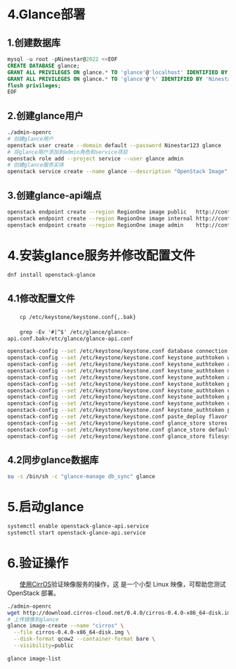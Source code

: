 # 4.Glance部署

## 1.创建数据库

```sql
mysql -u root -pNinestar@2022 <<EOF
CREATE DATABASE glance;
GRANT ALL PRIVILEGES ON glance.* TO 'glance'@'localhost' IDENTIFIED BY 'Ninestar@2022';
GRANT ALL PRIVILEGES ON glance.* TO 'glance'@'%' IDENTIFIED BY 'Ninestar@2022';
flush privileges;
EOF
```

## 2.创建glance用户

```bash
./admin-openrc
# 创建glance用户
openstack user create --domain default --password Ninestar123 glance
# 将glance用户添加到admin角色和service项目
openstack role add --project service --user glance admin
# 创建glance服务实体
openstack service create --name glance --description "OpenStack Image" image

```

## 3.创建glance-api端点

```bash
openstack endpoint create --region RegionOne image public   http://controller:9292
openstack endpoint create --region RegionOne image internal http://controller:9292
openstack endpoint create --region RegionOne image admin    http://controller:9292

```

# 4.安装glance服务并修改配置文件

```bash
dnf install openstack-glance
```

## 4.1修改配置文件

　　`cp /etc/keystone/keystone.conf{,.bak}`

　　`grep -Ev '#|^$' /etc/glance/glance-api.conf.bak>/etc/glance/glance-api.conf`

```bash
openstack-config --set /etc/keystone/keystone.conf database connection mysql+pymysql://glance:Ninestar@2022@controller/glance
openstack-config --set /etc/keystone/keystone.conf keystone_authtoken www_authenticate_uri http://controller:5000
openstack-config --set /etc/keystone/keystone.conf keystone_authtoken auth_url http://controller:5000
openstack-config --set /etc/keystone/keystone.conf keystone_authtoken memcached_servers controller:11211
openstack-config --set /etc/keystone/keystone.conf keystone_authtoken auth_type password
openstack-config --set /etc/keystone/keystone.conf keystone_authtoken project_domain_name Default
openstack-config --set /etc/keystone/keystone.conf keystone_authtoken user_domain_name Default
openstack-config --set /etc/keystone/keystone.conf keystone_authtoken project_name service
openstack-config --set /etc/keystone/keystone.conf keystone_authtoken username glance
openstack-config --set /etc/keystone/keystone.conf keystone_authtoken password Ninestar123
openstack-config --set /etc/keystone/keystone.conf paste_deploy flavor keystone
openstack-config --set /etc/keystone/keystone.conf glance_store stores file,http
openstack-config --set /etc/keystone/keystone.conf glance_store default_store file
openstack-config --set /etc/keystone/keystone.conf glance_store filesystem_store_datadir /var/lib/glance/images/

```

## 4.2同步glance数据库

```bash
su -s /bin/sh -c "glance-manage db_sync" glance

```

# 5.启动glance

```bash
systemctl enable openstack-glance-api.service
systemctl start openstack-glance-api.service

```

# 6.验证操作

　　[使用CirrOS](http://launchpad.net/cirros "使用CirrOS")验证映像服务的操作，这 是一个小型 Linux 映像，可帮助您测试 OpenStack 部署。

```bash
./admin-openrc
wget http://download.cirros-cloud.net/0.4.0/cirros-0.4.0-x86_64-disk.img
# 上传镜像到glance
glance image-create --name "cirros" \
  --file cirros-0.4.0-x86_64-disk.img \
  --disk-format qcow2 --container-format bare \
  --visibility=public
  
glance image-list

```
